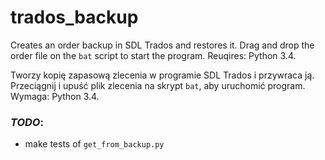 # trados_backup
Creates an order backup in SDL Trados and restores it. Drag and drop the order file on the `bat` script to start the program. Reuqires: Python 3.4.

Tworzy kopię zapasową zlecenia w programie SDL Trados i przywraca ją. Przeciągnij i upuść plik zlecenia na skrypt `bat`, aby uruchomić program. Wymaga: Python 3.4.

### *TODO*:
* make tests of `get_from_backup.py`

